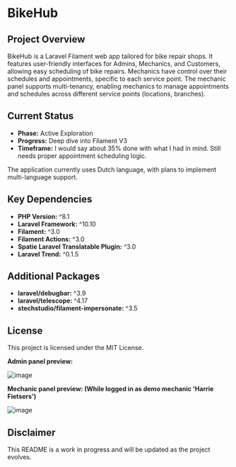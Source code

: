 # BikeHub

## Project Overview

BikeHub is a Laravel Filament web app tailored for bike repair shops. It features user-friendly interfaces for Admins, Mechanics, and Customers, allowing easy scheduling of bike repairs. Mechanics have control over their schedules and appointments, specific to each service point. The mechanic panel supports multi-tenancy, enabling mechanics to manage appointments and schedules across different service points (locations, branches).

## Current Status

- **Phase:** Active Exploration
- **Progress:** Deep dive into Filament V3
- **Timeframe:** I would say about 35% done with what I had in mind. Still needs proper appointment scheduling logic.

The application currently uses Dutch language, with plans to implement multi-language support.

## Key Dependencies

- **PHP Version:** ^8.1
- **Laravel Framework:** ^10.10
- **Filament:** ^3.0
- **Filament Actions:** ^3.0
- **Spatie Laravel Translatable Plugin:** ^3.0
- **Laravel Trend:** ^0.1.5

## Additional Packages

- **laravel/debugbar:** ^3.9
- **laravel/telescope:** ^4.17
- **stechstudio/filament-impersonate:** ^3.5

## License

This project is licensed under the MIT License.

**Admin panel preview:**

![image](https://github.com/minuut/BikeHub/assets/70378641/43d374c4-6519-42ca-93be-fcce303ff99d)

**Mechanic panel preview: (While logged in as demo mechanic 'Harrie Fietsers')**

![image](https://github.com/minuut/BikeHub/assets/70378641/5e3a9395-5e3c-4ff3-999f-4923878717d8)

## Disclaimer

This README is a work in progress and will be updated as the project evolves.



